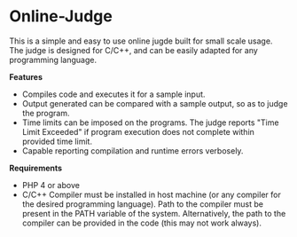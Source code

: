# Online-Judge

This is a simple and easy to use online jugde built for small scale usage. The judge is designed for C/C++, and can be easily adapted for any programming language.

**Features**

* Compiles code and executes it for a sample input.
* Output generated can be compared with a sample output, so as to judge the program.
* Time limits can be imposed on the programs. The judge reports "Time Limit Exceeded" if program execution does not complete within provided time limit.
* Capable reporting compilation and runtime errors verbosely.

**Requirements**

* PHP 4 or above
* C/C++ Compiler must be installed in host machine (or any compiler for the desired programming language). Path to the compiler must be present in the PATH variable of the system. Alternatively, the path to the compiler can be provided in the code (this may not work always).
